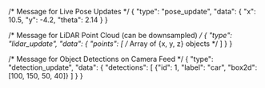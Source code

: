 /* Message for Live Pose Updates */
{
  "type": "pose_update",
  "data": { "x": 10.5, "y": -4.2, "theta": 2.14 }
}

/* Message for LiDAR Point Cloud (can be downsampled) */
{
  "type": "lidar_update",
  "data": {
    "points": [ /* Array of {x, y, z} objects */ ]
  }
}

/* Message for Object Detections on Camera Feed */
{
  "type": "detection_update",
  "data": {
    "detections": [
      {"id": 1, "label": "car", "box2d": [100, 150, 50, 40]}
    ]
  }
}